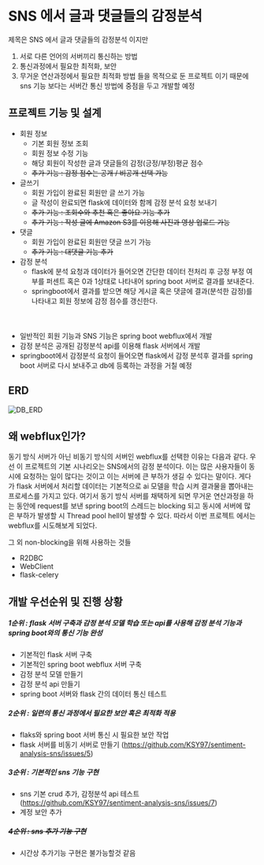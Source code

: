 # SNS 에서 글과 댓글들의 감정분석
제목은 SNS 에서 글과 댓글들의 감정분석 이지만
1. 서로 다른 언어의 서버끼리 통신하는 방법
2. 통신과정에서 필요한 최적화, 보안
3. 무거운 연산과정에서 필요한 최적화 방법
들을 목적으로 둔 프로젝트 이기 때문에 sns 기능 보다는 서버간 통신 방법에 중점을 두고 개발할 예정

## 프로젝트 기능 및 설계

- 회원 정보
  - 기본 회원 정보 조회
  - 회원 정보 수정 기능
  - 해당 회원이 작성한 글과 댓글들의 감정(긍정/부정)평균 점수
  - ~~추가 기능 : 감정 점수는 공개 / 비공개 선택 가능~~
- 글쓰기
  - 회원 가입이 완료된 회원만 글 쓰기 가능
  - 글 작성이 완료되면 flask에 데이터와 함께 감정 분석 요청 보내기
  - ~~추가 기능 : 조회수와 추천 혹은 좋아요 기능 추가~~
  - ~~추가 기능 : 작성 글에 Amazon S3를 이용해 사진과 영상 업로드 가능~~
- 댓글
  - 회원 가입이 완료된 회원만 댓글 쓰기 가능
  - ~~추가 기능 : 대댓글 기능 추가~~
- 감정 분석
  - flask에 분석 요청과 데이터가 들어오면 간단한 데이터 전처리 후 긍정 부정 여부를 퍼센트 혹은 0과 1상태로 나타내어 spring boot 서버로 결과를 보내준다.
  - springboot에서 결과를 받으면 해당 게시글 혹은 댓글에 결과(분석한 감정)를 나타내고 회원 정보에 감정 점수를 갱신한다.
<br/><br/><br/><br/>
- 일반적인 회원 기능과 SNS 기능은 spring boot webflux에서 개발
- 감정 분석은 공개된 감정분석 api를 이용해 flask 서버에서 개발
- springboot에서 감정분석 요청이 들어오면 flask에서 감정 분석후 결과를 spring boot 서버로 다시 보내주고 db에 등록하는 과정을 거칠 예정

## ERD
![DB_ERD](https://github.com/KSY97/sentiment-analysis-sns/assets/107971572/542c0fbb-d516-4b45-b6a3-26a32534dc5e)

## 왜 webflux인가?
동기 방식 서버가 아닌 비동기 방식의 서버인 webflux를 선택한 이유는 다음과 같다.
우선 이 프로젝트의 기본 시나리오는 SNS에서의 감정 분석이다. 이는 많은 사용자들이 동시에 요청하는 일이 많다는 것이고 이는 서버에 큰 부하가 생길 수 있다는 말이다.
게다가 flask 서버에서 처리할 데이터는 기본적으로 ai 모델을 학습 시켜 결과물을 뽑아내는 프로세스를 가지고 있다. 여기서 동기 방식 서버를 채택하게 되면
무거운 연산과정을 하는 동안에 request를 보낸 spring boot의 스레드는 blocking 되고 동시에 서버에 많은 부하가 발생할 시 Thread pool hell이 발생할 수 있다.
따라서 이번 프로젝트 에서는 webflux를 시도해보게 되었다.
<br/>

그 외 non-blocking을 위해 사용하는 것들
- R2DBC
- WebClient
- flask-celery

## 개발 우선순위 및 진행 상황

##### 1순위 : flask 서버 구축과 감정 분석 모델 학습 또는 api를 사용해 감정 분석 기능과 spring boot와의 통신 기능 완성
  - 기본적인 flask 서버 구축
  - 기본적인 spring boot webflux 서버 구축
  - 감정 분석 모델 만들기
  - 감정 분석 api 만들기
  - spring boot 서버와 flask 간의 데이터 통신 테스트

##### 2순위 : 일련의 통신 과정에서 필요한 보안 혹은 최적화 적용
  - flaks와 spring boot 서버 통신 시 필요한 보안 작업
  - flask 서버를 비동기 서버로 만들기 (https://github.com/KSY97/sentiment-analysis-sns/issues/5)

##### 3순위 : 기본적인 sns 기능 구현
  - sns 기본 crud 추가, 감정분석 api 테스트 (https://github.com/KSY97/sentiment-analysis-sns/issues/7)
  - 계정 보안 추가

##### ~~4순위 : sns 추가 기능 구현~~
  - 시간상 추가기능 구현은 불가능할것 같음
